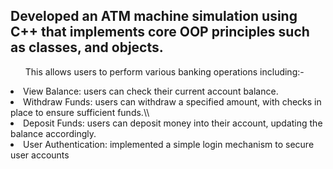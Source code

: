 <h2>Developed an ATM machine simulation using C++ that implements core OOP principles such as classes, and objects.</h2>
 <ol>This allows users to perform various banking operations including:-</ol>
 <li> View Balance: users can check their current account balance.</li>
 <li> Withdraw Funds: users can withdraw a specified amount, with checks in place to ensure sufficient funds.\\</li>
 <li> Deposit Funds: users can deposit money into their account, updating the balance accordingly.</li>
 <li> User Authentication: implemented a simple login mechanism to secure user accounts</li>

 
